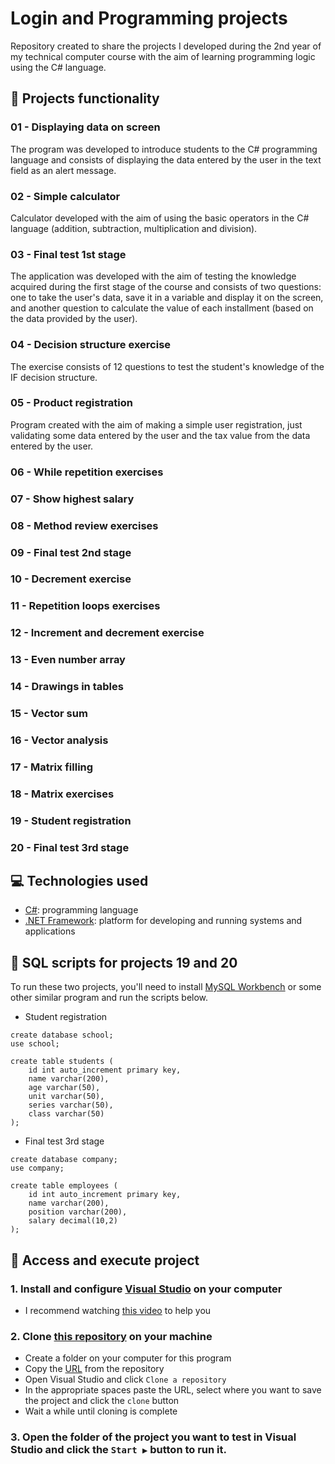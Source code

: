 # Login and Programming projects
Repository created to share the projects I developed during the 2nd year of my technical computer course with the aim of learning programming logic using the C# language.

## 🔨 Projects functionality

### 01 - Displaying data on screen
The program was developed to introduce students to the C# programming language and consists of displaying the data entered by the user in the text field as an alert message.

### 02 - Simple calculator
Calculator developed with the aim of using the basic operators in the C# language (addition, subtraction, multiplication and division).

### 03 - Final test 1st stage
The application was developed with the aim of testing the knowledge acquired during the first stage of the course and consists of two questions: one to take the user's data, save it in a variable and display it on the screen, and another question to calculate the value of each installment (based on the data provided by the user).

### 04 - Decision structure exercise
The exercise consists of 12 questions to test the student's knowledge of the IF decision structure.

### 05 - Product registration
Program created with the aim of making a simple user registration, just validating some data entered by the user and the tax value from the data entered by the user.

### 06 - While repetition exercises


### 07 - Show highest salary

### 08 - Method review exercises

### 09 - Final test 2nd stage

### 10 - Decrement exercise

### 11 - Repetition loops exercises

### 12 - Increment and decrement exercise

### 13 - Even number array

### 14 - Drawings in tables

### 15 - Vector sum

### 16 - Vector analysis

### 17 - Matrix filling

### 18 - Matrix exercises

### 19 - Student registration

### 20 - Final test 3rd stage

## 💻 Technologies used 
* [C#](https://learn.microsoft.com/pt-br/dotnet/csharp/): programming language
* [.NET Framework](https://learn.microsoft.com/pt-br/dotnet/fundamentals/): platform for developing and running systems and applications

## 🎲 SQL scripts for projects 19 and 20
To run these two projects, you'll need to install [MySQL Workbench](https://dev.mysql.com/doc/workbench/en/) or some other similar program and run the scripts below.

* Student registration
```
create database school;
use school;

create table students (
	id int auto_increment primary key,
	name varchar(200),
	age varchar(50),
	unit varchar(50),
	series varchar(50),
	class varchar(50)
);
```

* Final test 3rd stage
```
create database company;
use company;

create table employees (
	id int auto_increment primary key,
	name varchar(200),
	position varchar(200),
	salary decimal(10,2)
);
```

## 📁 Access and execute project
### 1. Install and configure [Visual Studio](https://visualstudio.microsoft.com/pt-br/downloads/) on your computer
* I recommend watching [this video](https://www.youtube.com/watch?v=KKaDlo1I21Y) to help you
### 2. Clone [this repository](https://github.com/ArturColen/Cotemig-logic-and-programming-works) on your machine
* Create a folder on your computer for this program
* Copy the [URL](https://github.com/ArturColen/Cotemig-logic-and-programming-works.git) from the repository
* Open Visual Studio and click `Clone a repository`
* In the appropriate spaces paste the URL, select where you want to save the project and click the `clone` button
* Wait a while until cloning is complete
### 3. Open the folder of the project you want to test in Visual Studio and click the `Start ▶️` button to run it.